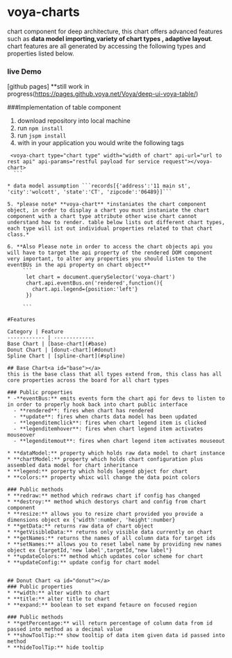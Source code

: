 # voya-charts
chart component for deep architecture, this chart offers advanced features such as **data model importing,variety of chart types , adaptive layout**. chart features are all generated by accessing the following types and properties listed below. 

### live Demo
[github pages] **still work in progress(https://pages.github.voya.net/Voya/deep-ui-voya-table/)

###Implementation of table component
1. download repository into local machine
2. run ```npm install```
3. run ```jspm install```
4. with in your application you would write the following tags
  ```
   <voya-chart type="chart type" width="width of chart" api-url="url to rest api" api-params="restful payload for service request"></voya-chart>
    ```

  * data model assumption ```records[{'address':'11 main st', 'city':'wolcott', 'state':'CT', 'zipcode':'06489}]```
  
5. *please note* **voya-chart** *instaniates the chart component object, in order to display a chart you must instaniate the chart component with a chart type attribute other wise chart cannot understand how to render. table below lists out different chart types, each type will ist out individual properties related to that chart class.*
    
6. **Also Please note in order to access the chart objects api you will have to target the api property of the rendered DOM component very important, to alter any properties you should listen to the eventBUs in the api property on chart object**
       ```
        let chart = document.querySelector('voya-chart')
        chart.api.eventBus.on('rendered',function(){
          chart.api.legend={position:'left'}
        })
      
       ```
    
#Features

Category | Feature
------------ | -------------
Base Chart | [base-chart](#base)
Donut Chart | [donut-chart](#donut)
Spline Chart | [spline-chart](#spline)

## Base Chart<a id="base"></a>
this is the base class that all types extend from, this class has all core properties across the board for all chart types

### Public properties
* -**eventBus:** emits events form the chart api for devs to listen to in order to properly hook back into chart public interface
    - **rendered**: fires when chart has rendered
    - **update**: fires when charts data model has been updated
    - **legenditemclick**: fires when chart legend item is clicked
    - **legenditemhover**: fires when chart legend item activates mouseover
    - **legenditemout**: fires when chart legend item activates mouseout 
    
* **dataModel:** property which holds raw data model to chart instance
* **chartModel:** property which holds chart configuration plus assembled data model for chart inheritance
* **legend:** porperty which holds legend pbject for chart
* **colors:** property whixc will change the data point colors

### Public methods
* **redraw:** method which redraws chart if config has changed
* **destroy:** method which destorys chart and config from chart component
* **resize:** allows you to resize chart provided you provide a dimensions object ex {'width':number, 'height':number}
* **getData:** returns raw data of chart object
* **getVisibleData:** returns only visible data currently on chart
* **getNames:** returns the names of all column data for target ids
* **setNames:** allows you to reset label name by providing new names object ex {targetId,'new label',targetId,"new label"}
* **updateColors:** method which updates color scheme for chart
* **updateConfig:** update config for chart model


## Donut Chart <a id="donut"></a>
### Public properties
* **width:** alter width to chart
* **title:** alter title to chart
* **expand:** boolean to set expand fetaure on focused region

### Public methods
* **getPercentage:** will return percentage of column data from id passed into method as a decimal value
* **showToolTip:** show tooltip of data item given data id passed into method
* **hideToolTip:** hide tooltip